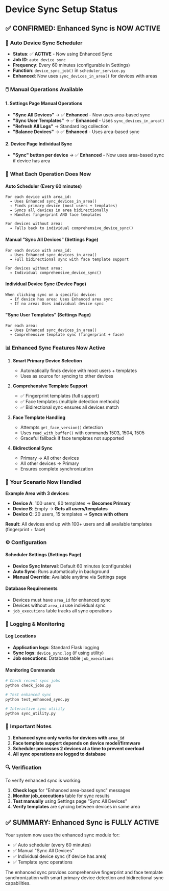 # Device Sync Setup Status

## ✅ **CONFIRMED: Enhanced Sync is NOW ACTIVE**

### 🔄 **Auto Device Sync Scheduler**
- **Status**: ✅ **ACTIVE** - Now using Enhanced Sync
- **Job ID**: `auto_device_sync`
- **Frequency**: Every 60 minutes (configurable in Settings)
- **Function**: `device_sync_job()` in `scheduler_service.py`
- **Enhanced**: Now uses `sync_devices_in_area()` for devices with areas

### 🖱️ **Manual Operations Available**

#### 1. **Settings Page Manual Operations**
- **"Sync All Devices"** → ✅ **Enhanced** - Now uses area-based sync
- **"Sync User Templates"** → ✅ **Enhanced** - Uses `sync_devices_in_area()`
- **"Refresh All Logs"** → Standard log collection
- **"Balance Devices"** → ✅ **Enhanced** - Uses area-based sync

#### 2. **Device Page Individual Sync**
- **"Sync" button per device** → ✅ **Enhanced** - Now uses area-based sync if device has area

### 🔧 **What Each Operation Does Now**

#### **Auto Scheduler (Every 60 minutes)**
```
For each device with area_id:
  → Uses Enhanced sync_devices_in_area()
  → Finds primary device (most users + templates)
  → Syncs all devices in area bidirectionally
  → Handles fingerprint AND face templates

For devices without area:
  → Falls back to individual comprehensive_device_sync()
```

#### **Manual "Sync All Devices" (Settings Page)**
```
For each device with area_id:
  → Uses Enhanced sync_devices_in_area()
  → Full bidirectional sync with face template support

For devices without area:
  → Individual comprehensive_device_sync()
```

#### **Individual Device Sync (Device Page)**
```
When clicking sync on a specific device:
  → If device has area: Uses Enhanced area sync
  → If no area: Uses individual device sync
```

#### **"Sync User Templates" (Settings Page)**
```
For each area:
  → Uses Enhanced sync_devices_in_area()
  → Comprehensive template sync (fingerprint + face)
```

### 📊 **Enhanced Sync Features Now Active**

1. **Smart Primary Device Selection**
   - Automatically finds device with most users + templates
   - Uses as source for syncing to other devices

2. **Comprehensive Template Support**
   - ✅ Fingerprint templates (full support)
   - ✅ Face templates (multiple detection methods)
   - ✅ Bidirectional sync ensures all devices match

3. **Face Template Handling**
   - Attempts `get_face_version()` detection
   - Uses `read_with_buffer()` with commands 1503, 1504, 1505
   - Graceful fallback if face templates not supported

4. **Bidirectional Sync**
   - Primary → All other devices
   - All other devices → Primary
   - Ensures complete synchronization

### 🎯 **Your Scenario Now Handled**

**Example Area with 3 devices:**
- **Device A**: 100 users, 80 templates → **Becomes Primary**
- **Device B**: Empty → **Gets all users/templates**  
- **Device C**: 20 users, 15 templates → **Syncs with others**

**Result**: All devices end up with 100+ users and all available templates (fingerprint + face)

### ⚙️ **Configuration**

#### **Scheduler Settings (Settings Page)**
- **Device Sync Interval**: Default 60 minutes (configurable)
- **Auto Sync**: Runs automatically in background
- **Manual Override**: Available anytime via Settings page

#### **Database Requirements**
- Devices must have `area_id` for enhanced sync
- Devices without `area_id` use individual sync
- `job_executions` table tracks all sync operations

### 📝 **Logging & Monitoring**

#### **Log Locations**
- **Application logs**: Standard Flask logging
- **Sync logs**: `device_sync.log` (if using utility)
- **Job executions**: Database table `job_executions`

#### **Monitoring Commands**
```bash
# Check recent sync jobs
python check_jobs.py

# Test enhanced sync
python test_enhanced_sync.py

# Interactive sync utility
python sync_utility.py
```

### 🚨 **Important Notes**

1. **Enhanced sync only works for devices with `area_id`**
2. **Face template support depends on device model/firmware**
3. **Scheduler processes 2 devices at a time to prevent overload**
4. **All sync operations are logged to database**

### 🔍 **Verification**

To verify enhanced sync is working:

1. **Check logs** for "Enhanced area-based sync" messages
2. **Monitor job_executions** table for sync results
3. **Test manually** using Settings page "Sync All Devices"
4. **Verify templates** are syncing between devices in same area

## ✅ **SUMMARY: Enhanced Sync is FULLY ACTIVE**

Your system now uses the enhanced sync module for:
- ✅ Auto scheduler (every 60 minutes)
- ✅ Manual "Sync All Devices" 
- ✅ Individual device sync (if device has area)
- ✅ Template sync operations

The enhanced sync provides comprehensive fingerprint and face template synchronization with smart primary device detection and bidirectional sync capabilities.